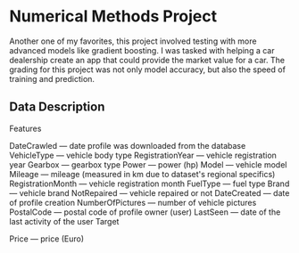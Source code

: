 # Numerical Methods Project

Another one of my favorites, this project involved testing with more advanced models like gradient boosting. I was tasked with helping a car dealership create an app that could provide the market value for a car. The grading for this project was not only model accuracy, but also the speed of training and prediction.

## Data Description


Features

DateCrawled — date profile was downloaded from the database
VehicleType — vehicle body type
RegistrationYear — vehicle registration year
Gearbox — gearbox type
Power — power (hp)
Model — vehicle model
Mileage — mileage (measured in km due to dataset's regional specifics)
RegistrationMonth — vehicle registration month
FuelType — fuel type
Brand — vehicle brand
NotRepaired — vehicle repaired or not
DateCreated — date of profile creation
NumberOfPictures — number of vehicle pictures
PostalCode — postal code of profile owner (user)
LastSeen — date of the last activity of the user
Target

Price — price (Euro)
